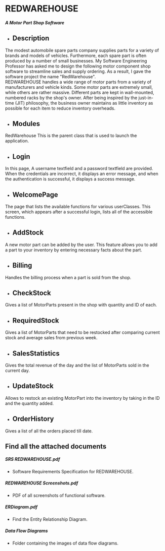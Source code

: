 # REDWAREHOUSE
##### A Motor Part Shop Software
- ## Description
The modest automobile spare parts company supplies parts for a variety of brands and models of vehicles. Furthermore, each spare part is often produced by a number of small businesses. My Software Engineering Professor has asked me to design the following motor component shop software to streamline sales and supply ordering. As a result, I gave the software project the name "RedWarehouse". <br />
REDWAREHOUSE handles a wide range of motor parts from a variety of manufacturers and vehicle kinds. Some motor parts are extremely small, while others are rather massive. Different parts are kept in wall-mounted, numbered racks by the shop's owner. After being inspired by the just-in-time (JIT) philosophy, the business owner maintains as little inventory as possible for each item to reduce inventory overheads.
- ## Modules
RedWarehouse
This is the parent class that is used to launch the application.

- ## Login
In this page, A username textfield and a password textfield are provided. When the credentials are incorrect, it displays an error message, and when the authentication is successful, it displays a success message.

- ## WelcomePage
The page that lists the available functions for various userClasses.
This screen, which appears after a successful login, lists all of the accessible functions.

- ## AddStock
A new motor part can be added by the user. This feature allows you to add a part to your inventory by entering necessary facts about the part.

- ## Billing
Handles the billing process when a part is sold from the shop.

- ## CheckStock
Gives a list of MotorParts present in the shop with quantity and ID of each.

- ## RequiredStock
Gives a list of MotorParts that need to be restocked after comparing current stock and average sales from previous week.

- ## SalesStatistics
Gives the total revenue of the day and the list of MotorParts sold in the current day.

- ## UpdateStock
Allows to restock an existing MotorPart into the inventory by taking in the ID and the quantity added.

- ## OrderHistory
Gives a list of all the orders placed till date.

## Find all the attached documents
##### SRS REDWAREHOUSE.pdf
- Software Requirements Specification for REDWAREHOUSE.
##### REDWAREHOUSE Screenshots.pdf 
- PDF of all screenshots of functional software.
##### ERDiagram.pdf 
- Find the Entity Relationship Diagram.
##### Data Flow Diagrams 
- Folder containing the images of data flow diagrams.

